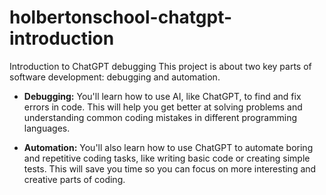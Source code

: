 # holbertonschool-chatgpt-introduction
Introduction to ChatGPT debugging
This project is about two key parts of software development: debugging and automation. 

- **Debugging:** You'll learn how to use AI, like ChatGPT, to find and fix errors in code. This will help you get better at solving problems and understanding common coding mistakes in different programming languages.

- **Automation:** You'll also learn how to use ChatGPT to automate boring and repetitive coding tasks, like writing basic code or creating simple tests. This will save you time so you can focus on more interesting and creative parts of coding.
